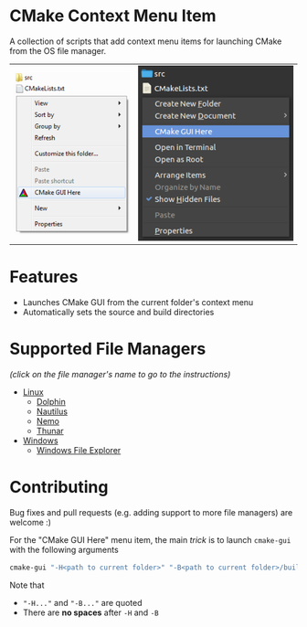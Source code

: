 # CMake Context Menu Item

A collection of scripts that add context menu items for launching CMake from the OS file manager.

<table style="width:100%">
  <tr>
    <td style="text-align:left"><img src="windows/explorer/screenshot.png"/></td>
    <td style="text-align:right"><img src="linux/nemo/screenshot.png"/></td>
  </tr>
</table>

# Features

* Launches CMake GUI from the current folder's context menu
* Automatically sets the source and build directories

# Supported File Managers

_(click on the file manager's name to go to the instructions)_

* [Linux](linux)
  * [Dolphin](linux/dolphin/README.md)
  * [Nautilus](linux/nautilus/README.md)
  * [Nemo](linux/nemo/README.md)
  * [Thunar](linux/thunar/README.md)
* [Windows](windows)
  * [Windows File Explorer](windows/explorer/README.md)

# Contributing

Bug fixes and pull requests (e.g. adding support to more file managers) are welcome :)

For the "CMake GUI Here" menu item, the main _trick_ is to launch  `cmake-gui` with the following arguments

  ```sh
  cmake-gui "-H<path to current folder>" "-B<path to current folder>/build"
  ```

Note that

* `"-H..."` and `"-B..."` are quoted
* There are **no spaces** after `-H` and `-B`
